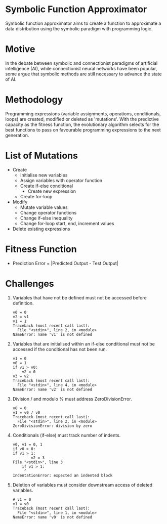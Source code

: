 # Symbolic Function Approximator
Symbolic function approximator aims to create a function to approximate a data distribution using the symbolic paradigm with programming logic.

# Motive
In the debate between symbolic and connectionist paradigms of artificial intelligence (AI), while connectionist neural networks have been popular, some argue that symbolic methods are still necessary to advance the state of AI.

# Methodology
Programming expressions (variable assignments, operations, conditionals, loops) are created, modified or deleted as 'mutations'. With the predictive capacity as the fitness function, the evolutionary algorithm selects for the best functions to pass on favourable programming expressions to the next generation.

# List of Mutations
* Create
    * Initialise new variables
    * Assign variables with operator function
    * Create if-else conditional
        * Create new expression
    * Create for-loop
* Modify
    * Mutate variable values
    * Change operator functions
    * Change if-else inequality
    * Change for-loop start, end, increment values
* Delete existing expressions

# Fitness Function
* Prediction Error = |Predicted Output - Test Output|

# Challenges
1. Variables that have not be defined must not be accessed before definition.
    ```
    v0 = 0
    v2 = v1
    v1 = 1
    Traceback (most recent call last):
      File "<stdin>", line 2, in <module>
    NameError: name 'v1' is not defined
    ```
2. Variables that are initialised within an if-else conditional must not be accessed if the conditional has not been run.
    ```
    v1 = 0
    v0 = 1
    if v1 > v0:
        v2 = 0
    v3 = v2
    Traceback (most recent call last):
      File "<stdin>", line 4, in <module>
    NameError: name 'v2' is not defined
    ```
3. Division / and modulo % must address ZeroDivisionError.
    ```
    v0 = 0
    v1 = v0 / v0
    Traceback (most recent call last):
      File "<stdin>", line 2, in <module>
    ZeroDivisionError: division by zero
    ```
4. Conditionals (if-else) must track number of indents.
    ```
    v0, v1 = 0, 1
    if v0 > 0:
    if v1 > 1:
            v2 = 3
    File "<stdin>", line 3
        if v1 > 1:
         ^
    IndentationError: expected an indented block
    ```
5. Deletion of variables must consider downstream access of deleted variables.
    ```
    # v1 = 0
    v1 = v0
    Traceback (most recent call last):
      File "<stdin>", line 1, in <module>
    NameError: name 'v0' is not defined
    ```
